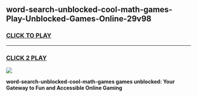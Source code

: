 
## word-search-unblocked-cool-math-games-Play-Unblocked-Games-Online-29v98
<h3>
<a href="https://premium76.site?title=word-search-unblocked-cool-math-games&ref=24A">CLICK TO PLAY</a></h3>
<hr>

<h3>
<a href="https://premium76.site?title=word-search-unblocked-cool-math-games&ref=24A">CLICK 2 PLAY</a>
  
</h3>

<a href="https://premium76.site?title=word-search-unblocked-cool-math-games&ref=24A"><img src="https://clearcache.store/games.png"></a>


**word-search-unblocked-cool-math-games games unblocked: Your Gateway to Fun and Accessible Online Gaming**
